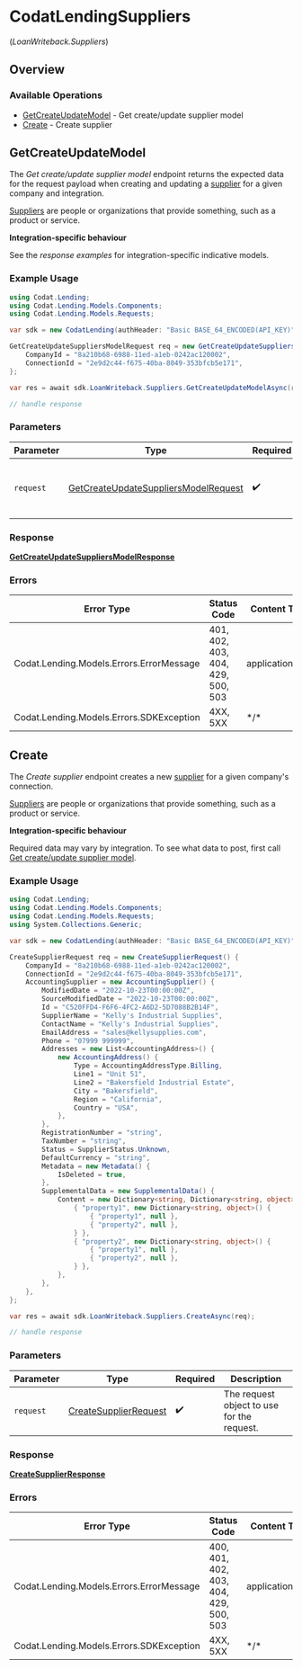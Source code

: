 # CodatLendingSuppliers
(*LoanWriteback.Suppliers*)

## Overview

### Available Operations

* [GetCreateUpdateModel](#getcreateupdatemodel) - Get create/update supplier model
* [Create](#create) - Create supplier

## GetCreateUpdateModel

The *Get create/update supplier model* endpoint returns the expected data for the request payload when creating and updating a [supplier](https://docs.codat.io/lending-api#/schemas/Supplier) for a given company and integration.

[Suppliers](https://docs.codat.io/lending-api#/schemas/Supplier) are people or organizations that provide something, such as a product or service.

**Integration-specific behaviour**

See the *response examples* for integration-specific indicative models.


### Example Usage

```csharp
using Codat.Lending;
using Codat.Lending.Models.Components;
using Codat.Lending.Models.Requests;

var sdk = new CodatLending(authHeader: "Basic BASE_64_ENCODED(API_KEY)");

GetCreateUpdateSuppliersModelRequest req = new GetCreateUpdateSuppliersModelRequest() {
    CompanyId = "8a210b68-6988-11ed-a1eb-0242ac120002",
    ConnectionId = "2e9d2c44-f675-40ba-8049-353bfcb5e171",
};

var res = await sdk.LoanWriteback.Suppliers.GetCreateUpdateModelAsync(req);

// handle response
```

### Parameters

| Parameter                                                                                             | Type                                                                                                  | Required                                                                                              | Description                                                                                           |
| ----------------------------------------------------------------------------------------------------- | ----------------------------------------------------------------------------------------------------- | ----------------------------------------------------------------------------------------------------- | ----------------------------------------------------------------------------------------------------- |
| `request`                                                                                             | [GetCreateUpdateSuppliersModelRequest](../../Models/Requests/GetCreateUpdateSuppliersModelRequest.md) | :heavy_check_mark:                                                                                    | The request object to use for the request.                                                            |

### Response

**[GetCreateUpdateSuppliersModelResponse](../../Models/Requests/GetCreateUpdateSuppliersModelResponse.md)**

### Errors

| Error Type                               | Status Code                              | Content Type                             |
| ---------------------------------------- | ---------------------------------------- | ---------------------------------------- |
| Codat.Lending.Models.Errors.ErrorMessage | 401, 402, 403, 404, 429, 500, 503        | application/json                         |
| Codat.Lending.Models.Errors.SDKException | 4XX, 5XX                                 | \*/\*                                    |

## Create

The *Create supplier* endpoint creates a new [supplier](https://docs.codat.io/lending-api#/schemas/Supplier) for a given company's connection.

[Suppliers](https://docs.codat.io/lending-api#/schemas/Supplier) are people or organizations that provide something, such as a product or service.

**Integration-specific behaviour**

Required data may vary by integration. To see what data to post, first call [Get create/update supplier model](https://docs.codat.io/lending-api#/operations/get-create-update-suppliers-model).


### Example Usage

```csharp
using Codat.Lending;
using Codat.Lending.Models.Components;
using Codat.Lending.Models.Requests;
using System.Collections.Generic;

var sdk = new CodatLending(authHeader: "Basic BASE_64_ENCODED(API_KEY)");

CreateSupplierRequest req = new CreateSupplierRequest() {
    CompanyId = "8a210b68-6988-11ed-a1eb-0242ac120002",
    ConnectionId = "2e9d2c44-f675-40ba-8049-353bfcb5e171",
    AccountingSupplier = new AccountingSupplier() {
        ModifiedDate = "2022-10-23T00:00:00Z",
        SourceModifiedDate = "2022-10-23T00:00:00Z",
        Id = "C520FFD4-F6F6-4FC2-A6D2-5D7088B2B14F",
        SupplierName = "Kelly's Industrial Supplies",
        ContactName = "Kelly's Industrial Supplies",
        EmailAddress = "sales@kellysupplies.com",
        Phone = "07999 999999",
        Addresses = new List<AccountingAddress>() {
            new AccountingAddress() {
                Type = AccountingAddressType.Billing,
                Line1 = "Unit 51",
                Line2 = "Bakersfield Industrial Estate",
                City = "Bakersfield",
                Region = "California",
                Country = "USA",
            },
        },
        RegistrationNumber = "string",
        TaxNumber = "string",
        Status = SupplierStatus.Unknown,
        DefaultCurrency = "string",
        Metadata = new Metadata() {
            IsDeleted = true,
        },
        SupplementalData = new SupplementalData() {
            Content = new Dictionary<string, Dictionary<string, object>>() {
                { "property1", new Dictionary<string, object>() {
                    { "property1", null },
                    { "property2", null },
                } },
                { "property2", new Dictionary<string, object>() {
                    { "property1", null },
                    { "property2", null },
                } },
            },
        },
    },
};

var res = await sdk.LoanWriteback.Suppliers.CreateAsync(req);

// handle response
```

### Parameters

| Parameter                                                               | Type                                                                    | Required                                                                | Description                                                             |
| ----------------------------------------------------------------------- | ----------------------------------------------------------------------- | ----------------------------------------------------------------------- | ----------------------------------------------------------------------- |
| `request`                                                               | [CreateSupplierRequest](../../Models/Requests/CreateSupplierRequest.md) | :heavy_check_mark:                                                      | The request object to use for the request.                              |

### Response

**[CreateSupplierResponse](../../Models/Requests/CreateSupplierResponse.md)**

### Errors

| Error Type                               | Status Code                              | Content Type                             |
| ---------------------------------------- | ---------------------------------------- | ---------------------------------------- |
| Codat.Lending.Models.Errors.ErrorMessage | 400, 401, 402, 403, 404, 429, 500, 503   | application/json                         |
| Codat.Lending.Models.Errors.SDKException | 4XX, 5XX                                 | \*/\*                                    |